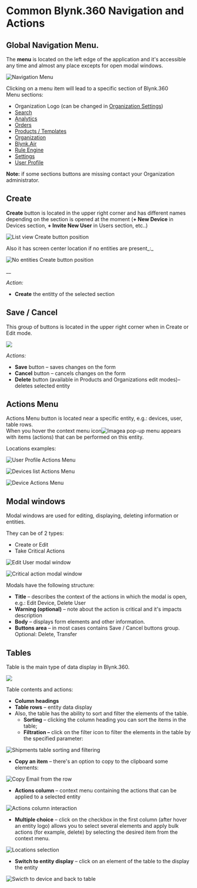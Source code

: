 # Common Blynk.360 Navigation and Actions

## Global Navigation Menu. 

The **menu** is located on the left edge of the application and it's accessible any time and almost any place excepts for open modal windows.

![Navigation Menu](../../.gitbook/assets/navigation_menu.gif)

Clicking on a menu item will lead to a specific section of Blynk.360  
Menu sections:

* Organization Logo \(can be changed in [Organization Settings](../../web-dashboard/settings/organization-settings/general.md)\)
* [Search](../../web-dashboard/search/)
* [Analytics](../../web-dashboard/analytics.md)
* [Orders](../../web-dashboard/orders.md)
* [Products / Templates](../../web-dashboard/products/)
* [Organization](../../web-dashboard/organizations.md)
* [Blynk.Air](../../web-dashboard/blynk.air/)
* [Rule Engine](../../web-dashboard/rule-engine.md)
* [Settings](../../web-dashboard/settings/)
* [User Profile](../../web-dashboard/user-profile.md)

**Note:** if some sections buttons are missing contact your Organization administrator.

## Create

**Create** button is located in the upper right corner and has different names depending on the section is opened at the moment \(**+ New Device** in Devices section, **+ Invite New User** in Users section, etc..\)

![List view Create button position](../../.gitbook/assets/create_from_table.png)

Also it has screen center location if no entities are present_:_

![No entities Create button position](../../.gitbook/assets/create_from_start.png)

\_\_

_Action:_ 

* **Create** the entitty of the selected section

## Save / Cancel

This group of buttons is located in the upper right corner when in Create or Edit mode.

![](../../.gitbook/assets/cancel_save.png)

_Actions:_

* **Save** button – saves changes on the form
* **Cancel** button – cancels changes on the form
* **Delete** button \(available in Products and Organizations edit modes\)– deletes selected entity

## Actions Menu

Actions Menu button is located near a specific entity, e.g.: devices, user, table rows.   
When you hover the context menu icon![Image](../../.gitbook/assets/actions_menu.png)a pop-up menu appears with items \(actions\) that can be performed on this entity.

Locations examples:   

![User Profile Actions Menu](../../.gitbook/assets/profile_actions_menu.png)

![Devices list Actions Menu](../../.gitbook/assets/list_actions_menu.png)

![Device Actions Menu](../../.gitbook/assets/device_actions_menu.png)

## Modal windows 

Modal windows are used for editing, displaying, deleting information or entities. 

They can be of 2 types: 

* Create or Edit 
* Take Critical Actions

![Edit User modal window](../../.gitbook/assets/user_profile_edit%20%281%29%20%281%29%20%281%29%20%281%29%20%282%29.png)

![Critical action modal window](../../.gitbook/assets/critical_modal.png)



Modals have the following structure:

* **Title** – describes the context of the actions in which the modal is open, e.g.: Edit Device, Delete User
* **Warning \(optional\)** – note about the action is critical and it's impacts description 
* **Body** – displays form elements and other information. 
* **Buttons area** – in most cases contains Save / Cancel buttons group. Optional: Delete, Transfer

## Tables

Table is the main type of data display in Blynk.360. 

![](../../.gitbook/assets/products_table.png)

Table contents and actions:

* **Column headings**
* **Table rows** – entity data display
* Also, the table has the ability to sort and filter the elements of the table.
  * **Sorting** – clicking the column heading you can sort the items in the table;
  * **Filtration –** click on the filter icon to filter the elements in the table by the specified parameter:

![Shipments table sorting and filtering](../../.gitbook/assets/shipments_table_sorting.gif)

* **Copy an item** – there's an option to copy to the clipboard some elements:

![Copy Email from the row](../../.gitbook/assets/copy_from_row.gif)

* **Actions column** – context menu containing the actions that can be applied to a selected entity

![Actions column interaction](../../.gitbook/assets/actions_column.gif)

* **Multiple choice** – click on the checkbox in the first column \(after hover an entity logo\) allows you to select several elements and apply bulk actions \(for example, delete\) by selecting the desired item from the context menu.

![Locations selection](../../.gitbook/assets/locations_select.gif)

* **Switch to entity display**  – click on an element of the table to the display the entity

![Swicth to device and back to table ](../../.gitbook/assets/switch_to_from-devices.gif)



